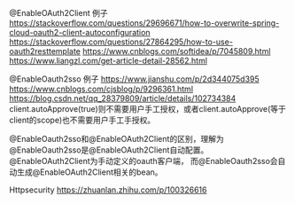 @EnableOAuth2Client 例子
https://stackoverflow.com/questions/29696671/how-to-overwrite-spring-cloud-oauth2-client-autoconfiguration
https://stackoverflow.com/questions/27864295/how-to-use-oauth2resttemplate
https://www.cnblogs.com/softidea/p/7045809.html
https://www.liangzl.com/get-article-detail-28562.html

@EnableOauth2sso 例子
https://www.jianshu.com/p/2d344075d395
https://www.cnblogs.com/cjsblog/p/9296361.html
https://blog.csdn.net/qq_28379809/article/details/102734384
client.autoApprove(true)则不需要用户手工授权，或者client.autoApprove(等于client的scope)也不需要用户手工手授权。


@EnableOauth2sso和@EnableOAuth2Client的区别，理解为@EnableOauth2sso是@EnableOAuth2Client自动配置。@EnableOAuth2Client为手动定义的oauth客户端，
而@EnableOauth2sso会自动生成@EnableOAuth2Client相关的bean。


Httpsecurity
https://zhuanlan.zhihu.com/p/100326616
